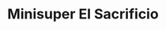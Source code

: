 ---
title: "Minisuper El Sacrificio"
url: /san-jose-del-cabo/minisuper-el-sacrificio/
shop: Lebensmittel
---